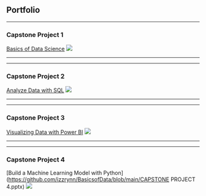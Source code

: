 ## Portfolio

---

### Capstone Project 1 

[Basics of Data Science](https://github.com/izzrynn/BasicsofData/blob/main/Capstone%20Project%201.xlsx)
<img src="images/dummy_thumbnail.jpg?raw=true"/>

---


---

### Capstone Project 2

[Analyze Data with SQL](https://github.com/izzrynn/BasicsofData/blob/main/CapstoneProjectLatest14Dec.xlsm)
<img src="images/dummy_thumbnail.jpg?raw=true"/>


---




---
### Capstone Project 3

[Visualizing Data with Power BI](https://github.com/izzrynn/BasicsofData/blob/main/Project.pbix)
<img src="images/dummy_thumbnail.jpg?raw=true"/>

---




---
### Capstone Project 4

[Build a Machine Learning Model with Python](https://github.com/izzrynn/BasicsofData/blob/main/CAPSTONE PROJECT 4.pptx)
<img src="images/dummy_thumbnail.jpg?raw=true"/>
